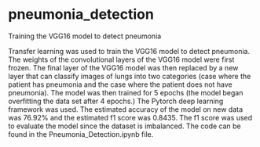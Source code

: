 # pneumonia_detection
Training the VGG16 model to detect pneumonia

Transfer learning was used to train the VGG16 model to detect pneumonia. The weights of the convolutional layers of the VGG16 model were first frozen. The final layer of the VGG16 model was then replaced by a new layer that can classify images of lungs into two categories (case where the patient has pneumonia and the case where the patient does not have pneumonia). The model was then trained for 5 epochs (the model began overfitting the data set after 4 epochs.) The Pytorch deep learning framework was used. The estimated accuracy of the model on new data was 76.92% and the estimated f1 score was  0.8435. The f1 score was used to evaluate the model since the dataset is imbalanced. The code can be found in the Pneumonia_Detection.ipynb file.
